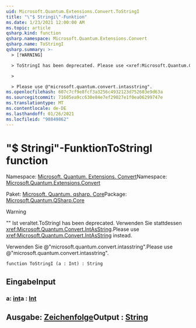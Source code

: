 ```yaml
---
uid: Microsoft.Quantum.Extensions.Convert.ToStringI
title: "\"$ Stringi\"-Funktion"
ms.date: 1/23/2021 12:00:00 AM
ms.topic: article
qsharp.kind: function
qsharp.namespace: Microsoft.Quantum.Extensions.Convert
qsharp.name: ToStringI
qsharp.summary: >-
  > [!WARNING]

  > ToStringI has been deprecated. Please use <xref:Microsoft.Quantum.Convert.IntAsString> instead.

  >

  > Please use @"microsoft.quantum.convert.intasstring".
ms.openlocfilehash: 607c7cf9e8fcf3a3256c4932123d752603e9d63a
ms.sourcegitcommit: 71605ea9cc630e84e7ef29027e1f0ea06299747e
ms.translationtype: MT
ms.contentlocale: de-DE
ms.lasthandoff: 01/26/2021
ms.locfileid: "98849862"
---
```

# <a name="tostringi-function"></a><span data-ttu-id="de7e8-102">"$ Stringi"-Funktion</span><span class="sxs-lookup"><span data-stu-id="de7e8-102">ToStringI function</span></span>

<span data-ttu-id="de7e8-103">Namespace: [Microsoft. Quantum. Extensions. Convert](xref:Microsoft.Quantum.Extensions.Convert)</span><span class="sxs-lookup"><span data-stu-id="de7e8-103">Namespace: [Microsoft.Quantum.Extensions.Convert](xref:Microsoft.Quantum.Extensions.Convert)</span></span>

<span data-ttu-id="de7e8-104">Paket: [Microsoft. Quantum. qsharp. Core](https://nuget.org/packages/Microsoft.Quantum.QSharp.Core)</span><span class="sxs-lookup"><span data-stu-id="de7e8-104">Package: [Microsoft.Quantum.QSharp.Core](https://nuget.org/packages/Microsoft.Quantum.QSharp.Core)</span></span>


> [!WARNING]
> <span data-ttu-id="de7e8-105">"" Ist veraltet.</span><span class="sxs-lookup"><span data-stu-id="de7e8-105">ToStringI has been deprecated.</span></span> <span data-ttu-id="de7e8-106">Verwenden Sie stattdessen <xref:Microsoft.Quantum.Convert.IntAsString>.</span><span class="sxs-lookup"><span data-stu-id="de7e8-106">Please use <xref:Microsoft.Quantum.Convert.IntAsString> instead.</span></span>
>
> <span data-ttu-id="de7e8-107">Verwenden Sie @"microsoft.quantum.convert.intasstring".</span><span class="sxs-lookup"><span data-stu-id="de7e8-107">Please use @"microsoft.quantum.convert.intasstring".</span></span>



```qsharp
function ToStringI (a : Int) : String
```


## <a name="input"></a><span data-ttu-id="de7e8-108">Eingabe</span><span class="sxs-lookup"><span data-stu-id="de7e8-108">Input</span></span>

### <a name="a--int"></a><span data-ttu-id="de7e8-109">a: [int](xref:microsoft.quantum.lang-ref.int)</span><span class="sxs-lookup"><span data-stu-id="de7e8-109">a : [Int](xref:microsoft.quantum.lang-ref.int)</span></span>





## <a name="output--string"></a><span data-ttu-id="de7e8-110">Ausgabe: [Zeichenfolge](xref:microsoft.quantum.lang-ref.string)</span><span class="sxs-lookup"><span data-stu-id="de7e8-110">Output : [String](xref:microsoft.quantum.lang-ref.string)</span></span>

